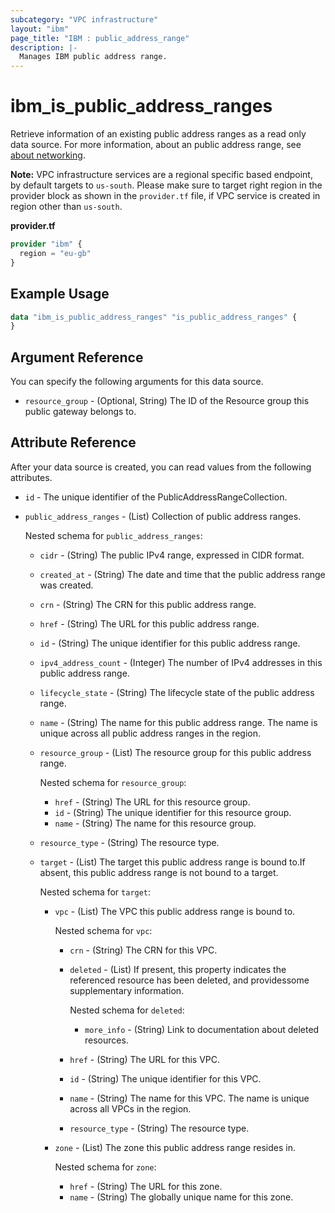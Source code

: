 ```yaml
---
subcategory: "VPC infrastructure"
layout: "ibm"
page_title: "IBM : public_address_range"
description: |-
  Manages IBM public address range.
---
```


# ibm_is_public_address_ranges

Retrieve information of an existing public address ranges as a read only data source. For more information, about an public address range, see [about networking]().

**Note:** 
VPC infrastructure services are a regional specific based endpoint, by default targets to `us-south`. Please make sure to target right region in the provider block as shown in the `provider.tf` file, if VPC service is created in region other than `us-south`.

**provider.tf**

```terraform
provider "ibm" {
  region = "eu-gb"
}
```

## Example Usage

```terraform
data "ibm_is_public_address_ranges" "is_public_address_ranges" {
}
```

## Argument Reference

You can specify the following arguments for this data source.

- `resource_group` - (Optional, String) The ID of the Resource group this public gateway belongs to.

## Attribute Reference

After your data source is created, you can read values from the following attributes.

- `id` - The unique identifier of the PublicAddressRangeCollection.
- `public_address_ranges` - (List) Collection of public address ranges.
	
	Nested schema for `public_address_ranges`:
	- `cidr` - (String) The public IPv4 range, expressed in CIDR format.
	- `created_at` - (String) The date and time that the public address range was created.
	- `crn` - (String) The CRN for this public address range.
	- `href` - (String) The URL for this public address range.
	- `id` - (String) The unique identifier for this public address range.
	- `ipv4_address_count` - (Integer) The number of IPv4 addresses in this public address range.
	- `lifecycle_state` - (String) The lifecycle state of the public address range.
	- `name` - (String) The name for this public address range. The name is unique across all public address ranges in the region.
	- `resource_group` - (List) The resource group for this public address range.
		
		Nested schema for `resource_group`:
		- `href` - (String) The URL for this resource group.
		- `id` - (String) The unique identifier for this resource group.
		- `name` - (String) The name for this resource group.
	- `resource_type` - (String) The resource type.
	- `target` - (List) The target this public address range is bound to.If absent, this public address range is not bound to a target.
		
		Nested schema for `target`:
		- `vpc` - (List) The VPC this public address range is bound to.
			
			Nested schema for `vpc`:
			- `crn` - (String) The CRN for this VPC.
			- `deleted` - (List) If present, this property indicates the referenced resource has been deleted, and providessome supplementary information.
				
				Nested schema for `deleted`:
				- `more_info` - (String) Link to documentation about deleted resources.
			- `href` - (String) The URL for this VPC.
			- `id` - (String) The unique identifier for this VPC.
			- `name` - (String) The name for this VPC. The name is unique across all VPCs in the region.
			- `resource_type` - (String) The resource type.
		- `zone` - (List) The zone this public address range resides in.
			
			Nested schema for `zone`:
			- `href` - (String) The URL for this zone.
			- `name` - (String) The globally unique name for this zone.
